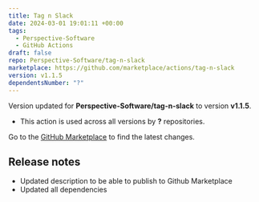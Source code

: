 ```yaml
---
title: Tag n Slack
date: 2024-03-01 19:01:11 +00:00
tags:
  - Perspective-Software
  - GitHub Actions
draft: false
repo: Perspective-Software/tag-n-slack
marketplace: https://github.com/marketplace/actions/tag-n-slack
version: v1.1.5
dependentsNumber: "?"
---
```



Version updated for **Perspective-Software/tag-n-slack** to version **v1.1.5**.
- This action is used across all versions by **?** repositories.

Go to the [GitHub Marketplace](https://github.com/marketplace/actions/tag-n-slack) to find the latest changes.

## Release notes

- Updated description to be able to publish to Github Marketplace
- Updated all dependencies
